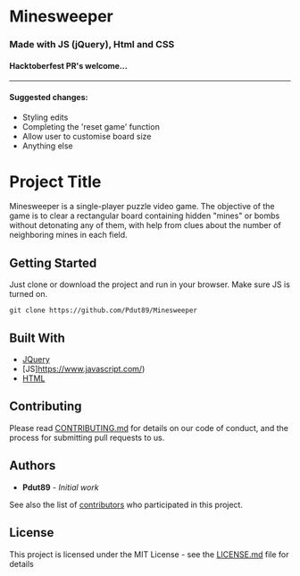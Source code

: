 # Minesweeper
### Made with JS (jQuery), Html and CSS

#### Hacktoberfest PR's welcome...
___
#### Suggested changes:
* Styling edits
* Completing the 'reset game' function
* Allow user to customise board size
* Anything else


# Project Title

Minesweeper is a single-player puzzle video game. The objective of the game is to clear a rectangular board containing hidden "mines" or bombs without detonating any of them, with help from clues about the number of neighboring mines in each field. 

## Getting Started

Just clone or download the project and run in your browser. Make sure JS is turned on.

```git clone https://github.com/Pdut89/Minesweeper```

## Built With

* [JQuery](https://code.jquery.com/)
* [JS]https://www.javascript.com/) 
* [HTML](https://en.wikipedia.org/wiki/HTML) 

## Contributing

Please read [CONTRIBUTING.md](https://gist.github.com/PurpleBooth/b24679402957c63ec426) for details on our code of conduct, and the process for submitting pull requests to us.

## Authors

* **Pdut89** - *Initial work* 

See also the list of [contributors](https://github.com/your/project/contributors) who participated in this project.

## License

This project is licensed under the MIT License - see the [LICENSE.md](LICENSE.md) file for details




